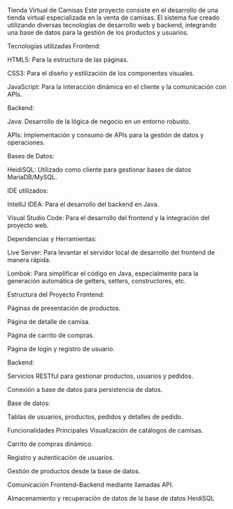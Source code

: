 Tienda Virtual de Camisas
Este proyecto consiste en el desarrollo de una tienda virtual especializada en la venta de camisas. El sistema fue creado utilizando diversas tecnologías de desarrollo web y backend, integrando una base de datos para la gestión de los productos y usuarios.

Tecnologías utilizadas
Frontend:

HTML5: Para la estructura de las páginas.

CSS3: Para el diseño y estilización de los componentes visuales.

JavaScript: Para la interacción dinámica en el cliente y la comunicación con APIs.

Backend:

Java: Desarrollo de la lógica de negocio en un entorno robusto.

APIs: Implementación y consumo de APIs para la gestión de datos y operaciones.

Bases de Datos:

HeidiSQL: Utilizado como cliente para gestionar bases de datos MariaDB/MySQL.

IDE utilizados:

IntelliJ IDEA: Para el desarrollo del backend en Java.

Visual Studio Code: Para el desarrollo del frontend y la integración del proyecto web.

Dependencias y Herramientas:

Live Server: Para levantar el servidor local de desarrollo del frontend de manera rápida.

Lombok: Para simplificar el código en Java, especialmente para la generación automática de getters, setters, constructores, etc.

Estructura del Proyecto
Frontend:

Páginas de presentación de productos.

Página de detalle de camisa.

Página de carrito de compras.

Página de login y registro de usuario.

Backend:

Servicios RESTful para gestionar productos, usuarios y pedidos.

Conexión a base de datos para persistencia de datos.

Base de datos:

Tablas de usuarios, productos, pedidos y detalles de pedido.

Funcionalidades Principales
Visualización de catálogos de camisas.

Carrito de compras dinámico.

Registro y autenticación de usuarios.

Gestión de productos desde la base de datos.

Comunicación Frontend-Backend mediante llamadas API.

Almacenamiento y recuperación de datos de la base de datos HeidiSQL
